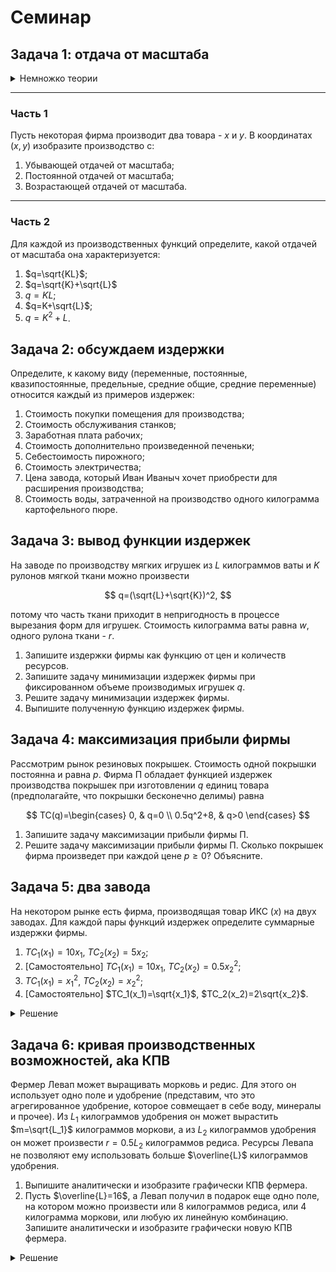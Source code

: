 # Семинар

## Задача 1: отдача от масштаба

<details>
    <summary>Немножко теории</summary>

Отдача от масштаба определяется так. Если есть некоторая производственная функция $F(K, L)$, а $t>1$:

1. $F(tK, tL)< tF(K, L)$ - убывающая отдача;
2. $F(tK, tL)= tF(K, L)$ - постоянная отдача;
3. $F(tK, tL)> tF(K, L)$ - возрастающая отдача.

Наверное, при виде этого определения у вас всплывут в памяти однородные функции, и не зря. Если производственная функция $F(K, L)$ однородна и степень однородности равна $m$, то если $m\in (0;1)$, то она обладает **убывающей отдачей от масштаба**, если $m=1$, то она обладает **постоянной отдачей от масштаба**, а если $m>1$, то она обладает **возрастающей отдачей от масштаба**. Однако характер отдачи можно определить и не для однородной функции.

</details>

---
### Часть 1

Пусть некоторая фирма производит два товара - $x$ и $y$. В координатах $(x, y)$ изобразите производство с:

1. Убывающей отдачей от масштаба;
2. Постоянной отдачей от масштаба;
3. Возрастающей отдачей от масштаба.

---
### Часть 2

Для каждой из производственных функций определите, какой отдачей от масштаба она характеризуется:

1. $q=\sqrt{KL}$;
2. $q=\sqrt{K}+\sqrt{L}$
3. $q=KL$; 
5. $q=K+\sqrt{L}$;
6. $q=K^2+L$.

## Задача 2: обсуждаем издержки

Определите, к какому виду (переменные, постоянные, квазипостоянные, предельные, средние общие, средние переменные) относится каждый из примеров издержек:

1. Стоимость покупки помещения для производства;
2. Стоимость обслуживания станков;
3. Заработная плата рабочих;
4. Стоимость дополнительно произведенной печеньки;
5. Себестоимость пирожного;
6. Стоимость электричества;
7. Цена завода, который Иван Иваныч хочет приобрести для расширения производства;
8. Стоимость воды, затраченной на производство одного килограмма картофельного пюре.

## Задача 3: вывод функции издержек

На заводе по производству мягких игрушек из $L$ килограммов ваты и $K$ рулонов мягкой ткани можно произвести 

$$
q=(\sqrt{L}+\sqrt{K})^2,
$$ 

потому что часть ткани приходит в непригодность в процессе вырезания форм для игрушек. Стоимость килограмма ваты равна $w$, одного рулона ткани - $r$.

1. Запишите издержки фирмы как функцию от цен и количеств ресурсов.
2. Запишите задачу минимизации издержек фирмы при фиксированном объеме производимых игрушек $q$.
3. Решите задачу минимизации издержек фирмы.
4. Выпишите полученную функцию издержек фирмы.

## Задача 4: максимизация прибыли фирмы

Рассмотрим рынок резиновых покрышек. Стоимость одной покрышки постоянна и равна $p$. Фирма П обладает функцией издержек производства покрышек при изготовлении $q$ единиц товара (предполагайте, что покрышки бесконечно делимы) равна 

$$
TC(q)=\begin{cases}
    0, & q=0 \\
    0.5q^2+8, & q>0
\end{cases}
$$

1. Запишите задачу максимизации прибыли фирмы П. 
2. Решите задачу максимизации прибыли фирмы П. Сколько покрышек фирма произведет при каждой цене $p\geqslant 0$? Объясните.

## Задача 5: два завода

На некотором рынке есть фирма, производящая товар ИКС ($x$) на двух заводах. Для каждой пары функций издержек определите суммарные издержки фирмы.

1. $TC_1(x_1)=10x_1$, $TC_2(x_2)=5x_2$;
2. [Самостоятельно] $TC_1(x_1)=10x_1$, $TC_2(x_2)=0.5x_2^2$;
3. $TC_1(x_1)=x_1^2$, $TC_2(x_2)=x_2^2$;
4. [Самостоятельно] $TC_1(x_1)=\sqrt{x_1}$, $TC_2(x_2)=2\sqrt{x_2}$.

<details>
    <summary>Решение</summary>

---
Одним из самых распространенных способов решения таких задач является минимизация в лоб с использованием того факта, что суммарно мы производим $x=x_1+x_2$, откуда мы выражаем $x_1=x-x_2$, подставляем в целевую функцию и минимизируем по переменной $x_2$, а $x$ воспринимаем как константу. Конечно, внутреннее решение всегда нужно проверять на допустимость, то есть неотрицательность (ведь количество производимого товара не может быть отрицательным).

Вот, например, ссылки на задачки, которые могут показаться полезными:

* [Мини-задачи Григория Хацевича](https://iloveeconomics.ru/z/2366);
* [Графическая задача](https://iloveeconomics.ru/z/2795) про вогнутые функции издержек от Григория Хацевича и Алексея Суздальцева (стоит обратить внимание на решение через средние суммарные издержки $AC$, aka $ATC$).

**2.** Помним, что $x_1+x_2=x$. Запишем целевую функцию:

$$
TC=TC_1+TC_2=10x_1+0.5x_2^2\to \min_{x_1, x_2\geqslant 0}
$$

Вместо $x_1$ подставим $x-x_2$:

$$
TC=TC_1+TC_2=10(x-x_2)+0.5x_2^2=10x-10x_2+0.5x_2^2\to \min_{x_2\geqslant 0}
$$

Минимизируемая функция является квадратичной параболой с ветвями вверх. Значит, её минимум достигается в вершине:

$$
x_2^*=\frac{-b}{2a}=\frac{10}{2\cdot 0.5}=10, \ x_1^*=x-10.
$$

Видим, что при некоторых $x$ производство на первом заводе $x_1^*$ отрицательно. Значит, при $x<10$ мы ничего не производим на первом заводе, $x_1^*=0$, и $x_2^*=x$. Функция издержек в этом случае:

$$
TC(x)=0.5x^2.
$$

Однако если $x\geqslant 10$, нам выгодно производить $10$ единиц товара на втором заводе, оставшиеся $x-10$ - на втором. В этом случае функция издержек примет вид:

$$
TC(x)=0.5\cdot 10^2+10(x-10)=10x-50.
$$

В итоге имеем:

$$
TC(x)=\begin{cases}
    0.5x^2, & x\in [0;10)\\
    10x-50, & x\geqslant 10
\end{cases}
$$

Эту задачу также можно было решить с помощью предельных издержек, которые имеют вид:

$$
MC_1(x_1)=10, \ MC_2(x_2)=x_2.
$$

Предположим, мы ничего не производим, то есть $x=x_1=x_2=0$. Начнем наращивать производство. Пока предельные издержки производства меньше на втором заводе, производство наращиваем, используя только второй завод. В какой-то момент, а именно, когда $MC_1=MC_2$, мы переключаемся на первый завод, то есть все единицы продукции сверх 10, произведенных на втором заводе, производим на первом заводе.

**4.** Помним, что $x_1+x_2=x$. Запишем целевую функцию:

$$
TC=TC_1+TC_2=\sqrt{x_1}+2\sqrt{x_2}\to \min_{x_1, x_2\geqslant 0}
$$

Вместо $x_1$ подставим $x-x_2$:

$$
TC=TC_1+TC_2=\sqrt{x-x_2}+2\sqrt{x_2} \to \min_{x_2\geqslant 0}
$$

Рассмотрим условия первого и второго порядка:

$$
\begin{align*}
    \text{F.O.C.: } & \frac{1}{\sqrt{x_2}}-\frac{1}{2\sqrt{x-x_2}}\\
    \text{S.O.C.: } & -\frac{1}{2x_2^{3/2}}-\frac{1}{4(x-x_2)^{3/2}}<0
\end{align*}
$$

Условие второго порядка говорит о том, что функция вогнутая, значит, её максимум достигается на одной из границ доступного множества $x_2$. Проверим $x_2=x$, подставив его в функцию издержек:

$$
TC=2\sqrt{x}.
$$

Проверим $x_2=0$, подставив его в функцию издержек:

$$
TC=\sqrt{x} \leqslant 2\sqrt{x} \ \forall x\geqslant 0.
$$

Значит, нам выгодно использовать только первый завод.

К этому выводу можно было прийти, рассмотрев функции предельных издержек. Аналогично первому пункту, предельные издержки на одном из заводов всегда меньше, чем на другом:

$$
MC_1=\frac{1}{2\sqrt{x_1}} < MC_2=\frac{1}{\sqrt{x_2}},
$$

значит, каждую последующую единицу продукции (сверх нуля :)) выгодно производить на первом заводе.

---

</details>

## Задача 6: кривая производственных возможностей, aka КПВ

Фермер Левап может выращивать морковь и редис. Для этого он использует одно поле и удобрение (представим, что это агрегированное удобрение, которое совмещает в себе воду, минералы и прочее). Из $L_1$ килограммов удобрения он может вырастить $m=\sqrt{L_1}$ килограммов моркови, а из $L_2$ килограммов удобрения он может произвести $r=0.5L_2$ килограммов редиса. Ресурсы Левапа не позволяют ему использовать больше $\overline{L}$ килограммов удобрения.

1. Выпишите аналитически и изобразите графически КПВ фермера.
2. Пусть $\overline{L}=16$, а Левап получил в подарок еще одно поле, на котором можно произвести или 8 килограммов редиса, или 4 килограмма моркови, или любую их линейную комбинацию. Запишите аналитически и изобразите графически новую КПВ фермера.

<details>
    <summary>Решение</summary>

---
**1.** Во-первых, важно задуматься об ограниченности ресурсов:

$$
L_1+L_2=\overline{L}.
$$

Во-вторых, подставим в это ограничение количество товаров, которое можно произвести из таких количеств моркови, то есть:

$$
m=\sqrt{L_1}\Rightarrow L_1=m^2, \ r=0.5L_2\Rightarrow L_2=2r.
$$

Подставив такие $L_1$ и $L_2$ в ограничение, получаем:

$$
L_1+L_2=m^2+2r=\overline{L}.
$$

Это и будет нашей КПВ.

**2.** Теперь $\overline{L}=16$. КПВ тогда примет вид:

$$
m^2+2r=16\Rightarrow r=8-0.5m^2.
$$

Выведем КПВ второго поля. Что значит "любую их линейную комбинацию"? Говоря простыми словами, в осях $(r, m)$ мы соединям точки $(8, 0)$ и $(0, 4)$ прямой линией - это и будет КПВ второго поля. Формульно это выглядит так:

$$
2m+r=8\Rightarrow r=8-2m.
$$

Осталось "сложить" эти две КПВ. Один из способов, как всегда, оптимизация "в лоб". Пусть $r_i, m_i$ равны количествам редиса и моркови, выращенных на поле $i$, а $r, m$ - суммарное количество редиса и моркови (также это *точка на суммарной КПВ фермера*):

$$
r=r_1+r_2=(8-0.5m_1^2)+(8-2m_2)=16-0.5m_1^2-2m_2.
$$

Выразив $m_2$ из $m=m_1+m_2$ и подставив в выражение для $r$, получим:

$$
r=16-0.5m_1^2-2(m-m_1)=16-0.5m_1^2-2m+2m_1.
$$

$r$ как функция от $m_1$ - квадратичная парабола с ветвями вниз. Значит, её максимум в вершине:

$$
m_1^*=\frac{-b}{2a}=\frac{-2}{2\cdot (-0.5)}=2, \ m_2^*=m-2\geqslant 0.
$$

Значит, морковь на втором поле мы производим, если нам нужно произвести $m\geqslant 2$. В противном случае, всю морковь мы выращиваем на первом поле. Однако мы не можем произвести больше 4 килограммов моркови на втором поле. Значит, если нам нужно $m>6$, на втором поле мы производим только морковь (а именно, 4 килограмма моркови), на первом поле мы производим $m-4$ килограммов моркови и

$$
r_1=8-0.5(m-4)^2
$$

килограммов редиса.

В итоге КПВ фермера Левапа имеет вид:

$$
r=\begin{cases}
    16-0.5m^2, & m\in [0; 2) \\
    16-0.5\cdot 2^2-2(m-2)=18-2m, & m\in [2; 6) \\
    16-0.5(m-4)^2-2\cdot 4=4m-0.5m^2, & m\in [6; 8]
\end{cases}
$$

Это мы получили, подставляя соответствующие значения $m_1, m_2$ в 

$$
r=16-0.5m_1^2-2m_2.
$$

---

</details>